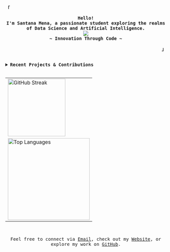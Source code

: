 <!-- Santana Mena's Fresh GitHub Profile -->
<div align="justify">

<!-- Profile Header -->
<p align="left"><strong><samp>「</samp></strong></p>
  <p align="center">
    <samp>
      <b>
        Hello!
      <br>
        I'm Santana Mena, a passionate student exploring the realms of Data Science and Artificial Intelligence.
      </b>
      <br>
        <image src="https://readme-typing-svg.demolab.com?font=Fira+Code&size=18&color=56D364&center=true&width=450&height=50&lines=Creating+innovative+solutions;+One+line+of+code+at+a+time">
      <br>
      <b>
        ~ Innovation Through Code ~
      </b>
    </samp>
  </p>
<p align="right"><strong><samp>」</samp></strong></p>

<br>

<!-- Project Showcase -->
<details>
<summary><samp><b>Recent Projects & Contributions</b></samp></summary>
  <ul>
    <li><a href="https://github.com/santanamnaa/SmartTraffic">Project 1: AI-Powered Smart Traffic System</a></li>
    <li><a href="https://github.com/santanamnaa/identik">Project 2: Blockchain-based Identity Management</a></li>
    <li><a href="https://github.com/santanamnaa/simjang">Project 3: Heart Disease Prediction</a></li>
  </ul>
</details>

<br>

<!-- Github Stats & Streaks -->
<div align="center">
  <table>
    <tr>
      <td><a href="https://github.com/santanamnaa"><img height="180px" alt="GitHub Streak" src="https://streak-stats.demolab.com?user=santanamnaa&theme=gruvbox&hide_border=true"/></a></td>
    </tr>
    <tr>
      <td colspan="2"><a href="#--------"><img height="256px" align="center" alt="Top Languages" src="https://github-readme-stats.vercel.app/api/top-langs/?username=santanamnaa&layout=compact&hide_border=true&theme=gruvbox"/></a></td>
    </tr>
  </table>
</div>

<br>

<!-- Contact Info -->
<p align="center">
  <samp>  
    Feel free to connect via <a href="mailto:santanamnaa.dev@gmail.com">Email</a>, check out my <a href="https://santanamena.com">Website</a>, or explore my work on <a href="https://github.com/santanamnaa">GitHub</a>.
  </samp>
</p>

</div>
